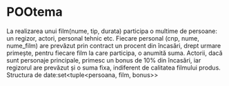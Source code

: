 # POOtema
La realizarea unui film(nume, tip, durata) participa o multime de persoane: un regizor, actori, personal tehnic etc. Fiecare personal (cnp, nume, nume_film) are prevăzut prin contract un procent din încasări, drept urmare primește, pentru fiecare film la care participa, o anumită suma. Actorii, dacă sunt personaje principale, primesc un bonus de 10% din încasări, iar regizorul are prevăzut și o suma fixa, indiferent de calitatea filmului produs. <br/>
Structura de date:​ set<tuple<persoana, film, bonus>>  
 
